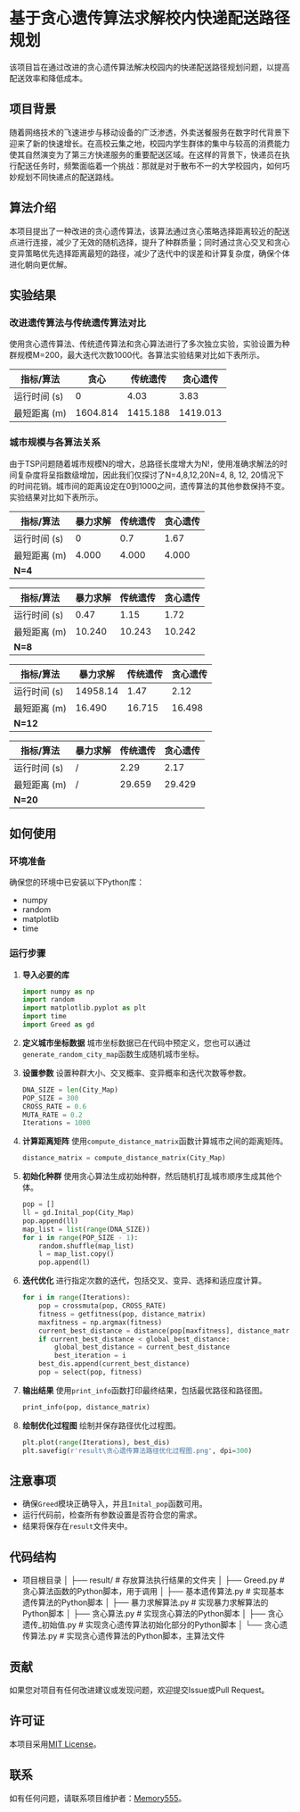 # 基于贪心遗传算法求解校内快递配送路径规划

该项目旨在通过改进的贪心遗传算法解决校园内的快递配送路径规划问题，以提高配送效率和降低成本。

## 项目背景

随着网络技术的飞速进步与移动设备的广泛渗透，外卖送餐服务在数字时代背景下迎来了新的快速增长。在高校云集之地，校园内学生群体的集中与较高的消费能力使其自然演变为了第三方快递服务的重要配送区域。在这样的背景下，快递员在执行配送任务时，频繁面临着一个挑战：那就是对于散布不一的大学校园内，如何巧妙规划不同快递点的配送路线。

## 算法介绍

本项目提出了一种改进的贪心遗传算法，该算法通过贪心策略选择距离较近的配送点进行连接，减少了无效的随机选择，提升了种群质量；同时通过贪心交叉和贪心变异策略优先选择距离最短的路径，减少了迭代中的误差和计算复杂度，确保个体进化朝向更优解。

## 实验结果

### 改进遗传算法与传统遗传算法对比

使用贪心遗传算法、传统遗传算法和贪心算法进行了多次独立实验，实验设置为种群规模M=200，最大迭代次数1000代。各算法实验结果对比如下表所示。

| 指标/算法    | 贪心     | 传统遗传 | 贪心遗传 |
| ------------ | -------- | -------- | -------- |
| 运行时间 (s) | 0        | 4.03     | 3.83     |
| 最短距离 (m) | 1604.814 | 1415.188 | 1419.013 |

### 城市规模与各算法关系

由于TSP问题随着城市规模N的增大，总路径长度增大为N!，使用准确求解法的时间复杂度将呈指数级增加，因此我们仅探讨了N=4,8,12,20N=4, 8, 12, 20情况下的时间花销。城市间的距离设定在0到1000之间，遗传算法的其他参数保持不变。实验结果对比如下表所示。

| 指标/算法    | 暴力求解 | 传统遗传 | 贪心遗传 |
| ------------ | -------- | -------- | -------- |
| 运行时间 (s) | 0        | 0.7      | 1.67     |
| 最短距离 (m) | 4.000    | 4.000    | 4.000    |
| **N=4**      |          |          |          |

| 指标/算法    | 暴力求解 | 传统遗传 | 贪心遗传 |
| ------------ | -------- | -------- | -------- |
| 运行时间 (s) | 0.47     | 1.15     | 1.72     |
| 最短距离 (m) | 10.240   | 10.243   | 10.242   |
| **N=8**      |          |          |          |

| 指标/算法    | 暴力求解 | 传统遗传 | 贪心遗传 |
| ------------ | -------- | -------- | -------- |
| 运行时间 (s) | 14958.14 | 1.47     | 2.12     |
| 最短距离 (m) | 16.490   | 16.715   | 16.498   |
| **N=12**     |          |          |          |

| 指标/算法    | 暴力求解 | 传统遗传 | 贪心遗传 |
| ------------ | -------- | -------- | -------- |
| 运行时间 (s) | /        | 2.29     | 2.17     |
| 最短距离 (m) | /        | 29.659   | 29.429   |
| **N=20**     |          |          |          |

## 如何使用
### 环境准备
确保您的环境中已安装以下Python库：
- numpy
- random
- matplotlib
- time

### 运行步骤

1. **导入必要的库**
   ```python
   import numpy as np
   import random
   import matplotlib.pyplot as plt
   import time
   import Greed as gd

2. **定义城市坐标数据**
   城市坐标数据已在代码中预定义，您也可以通过`generate_random_city_map`函数生成随机城市坐标。

3. **设置参数**
   设置种群大小、交叉概率、变异概率和迭代次数等参数。
   ```python
   DNA_SIZE = len(City_Map)
   POP_SIZE = 300
   CROSS_RATE = 0.6
   MUTA_RATE = 0.2
   Iterations = 1000
   ```

4. **计算距离矩阵**
   使用`compute_distance_matrix`函数计算城市之间的距离矩阵。
   ```python
   distance_matrix = compute_distance_matrix(City_Map)
   ```

5. **初始化种群**
   使用贪心算法生成初始种群，然后随机打乱城市顺序生成其他个体。
   ```python
   pop = []
   ll = gd.Inital_pop(City_Map)
   pop.append(ll)
   map_list = list(range(DNA_SIZE))
   for i in range(POP_SIZE - 1):
       random.shuffle(map_list)
       l = map_list.copy()
       pop.append(l)
   ```

6. **迭代优化**
   进行指定次数的迭代，包括交叉、变异、选择和适应度计算。
   ```python
   for i in range(Iterations):
       pop = crossmuta(pop, CROSS_RATE)
       fitness = getfitness(pop, distance_matrix)
       maxfitness = np.argmax(fitness)
       current_best_distance = distance(pop[maxfitness], distance_matrix)
       if current_best_distance < global_best_distance:
           global_best_distance = current_best_distance
           best_iteration = i
       best_dis.append(current_best_distance)
       pop = select(pop, fitness)
   ```

7. **输出结果**
   使用`print_info`函数打印最终结果，包括最优路径和路径图。
   ```python
   print_info(pop, distance_matrix)
   ```

8. **绘制优化过程图**
   绘制并保存路径优化过程图。
   ```python
   plt.plot(range(Iterations), best_dis)
   plt.savefig(r'result\贪心遗传算法路径优化过程图.png', dpi=300)
   ```

## 注意事项
- 确保`Greed`模块正确导入，并且`Inital_pop`函数可用。
- 运行代码前，检查所有参数设置是否符合您的需求。
- 结果将保存在`result`文件夹中。
## 代码结构

- 项目根目录
  │
  ├── result/                # 存放算法执行结果的文件夹
  │
  ├── Greed.py               # 贪心算法函数的Python脚本，用于调用
  │
  ├── 基本遗传算法.py       # 实现基本遗传算法的Python脚本
  │
  ├── 暴力求解算法.py       # 实现暴力求解算法的Python脚本
  │
  ├── 贪心算法.py           # 实现贪心算法的Python脚本
  │
  ├── 贪心遗传_初始值.py   # 实现贪心遗传算法初始化部分的Python脚本
  │
  └── 贪心遗传算法.py       # 实现贪心遗传算法的Python脚本，主算法文件

## 贡献

如果您对项目有任何改进建议或发现问题，欢迎提交Issue或Pull Request。

## 许可证

本项目采用[MIT License](LICENSE)。

## 联系

如有任何问题，请联系项目维护者：[Memory555](2641339226@qq.com)。
